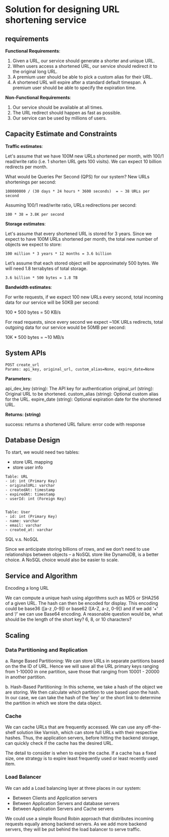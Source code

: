 # Solution for designing URL shortening service

## requirements

**Functional Requirements**:

1. Given a URL, our service should generate a shorter and unique URL.
2. When users access a shortened URL, our service should redirect it to the original long URL.
3. A premium user should be able to pick a custom alias for their URL.
4. A shortened URL will expire after a standard default timespan. A premium user should be able to specify the expiration time.

**Non-Functional Requirements**:

1. Our service should be available at all times.
2. The URL redirect should happen as fast as possible.
3. Our service can be used by millions of users.


## Capacity Estimate and Constraints

**Traffic estimates**:

Let's assume that we have 100M new URLs shortened per month, with 100/1 read/write ratio (i.e. 1 shorten URL gets 100 visits). We can expect 10 billion redirects per month.

What would be Queries Per Second (QPS) for our system? New URLs shortenings per second:

```
100000000 / (30 days * 24 hours * 3600 seconds)  = ~ 38 URLs per second
```

Assuming 100/1 read/write ratio, URLs redirections per second:

```
100 * 38 = 3.8K per second
```

**Storage estimates**:

Let's assume that every shortened URL is stored for 3 years. Since we expect to have 100M URLs shortened per month, the total new number of objects we expect to store:

```
100 million * 3 years * 12 months = 3.6 billion
```

Let’s assume that each stored object will be approximately 500 bytes. We will need 1.8 terrabytes of total storage.

```
3.6 billion * 500 bytes = 1.8 TB
```

**Bandwidth estimates**:

For write requests, if we expect 100 new URLs every second, total incoming data for our service will be 50KB per second:

100 * 500 bytes = 50 KB/s

For read requests, since every second we expect ~10K URLs redirects, total outgoing data for our service would be 50MB per second:

10K * 500 bytes = ~10 MB/s


## System APIs

```
POST create_url
Params: api_key, original_url, custom_alias=None, expire_date=None
```

**Parameters:**

api_dev_key (string): The API key for authentication
original_url (string): Original URL to be shortened.
custom_alias (string): Optional custom alias for the URL.
expire_date (string): Optional expiration date for the shortened URL.

**Returns: (string)**

success: returns a shortened URL
failure: error code with response


## Database Design

To start, we would need two tables:
- store URL mapping
- store user info

```
Table: URL
- id: int (Primary Key)
- originalURL: varchar
- createdAt: timestamp
- expiredAt: timestamp
- userId: int (Foreign Key)


Table: User
- id: int (Primary Key)
- name: varchar
- email: varchar
- created_at: varchar
```

SQL v.s. NoSQL

Since we anticipate storing billions of rows, and we don’t need to use relationships between objects – a NoSQL store like DynamoDB, is a better choice. A NoSQL choice would also be easier to scale.

## Service and Algorithm

Encoding a long URL

We can compute a unique hash using algorithms such as MD5 or SHA256 of a given URL. The hash can then be encoded for display. This encoding could be base36 ([a-z ,0-9]) or base62 ([A-Z, a-z, 0-9]) and if we add ‘+’ and ‘/’ we can use Base64 encoding. A reasonable question would be, what should be the length of the short key? 6, 8, or 10 characters?

## Scaling

### Data Partitioning and Replication

a. Range Based Partitioning: We can store URLs in separate partitions based on the the ID of URL. Hence we will save all the URL primary keys ranging from 1-10000 in one partition, save those that ranging from 10001 - 20000 in another partition.


b. Hash-Based Partitioning: In this scheme, we take a hash of the object we are storing. We then calculate which partition to use based upon the hash. In our case, we can take the hash of the ‘key’ or the short link to determine the partition in which we store the data object.

### Cache

We can cache URLs that are frequently accessed. We can use any off-the-shelf solution like Varnish, which can store full URLs with their respective hashes. Thus, the application servers, before hitting the backend storage, can quickly check if the cache has the desired URL.

The detail to consider is when to expire the cache. If a cache has a fixed size, one strategy is to expire least frequently used or least recently used item.

### Load Balancer
We can add a Load balancing layer at three places in our system:

- Between Clients and Application servers
- Between Application Servers and database servers
- Between Application Servers and Cache servers

We could use a simple Round Robin approach that distributes incoming requests equally among backend servers. As we add more backend servers, they will be put behind the load balancer to serve traffic.
